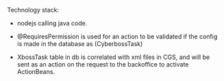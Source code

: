 Technology stack: 
- nodejs calling java code.

- @RequiresPermission is used for an action to be validated if the config is made in the database as (CyberbossTask)
- XbossTask table in db is correlated with xml files in CGS, and will be sent as an action on the request to the backoffice to activate ActionBeans. 


